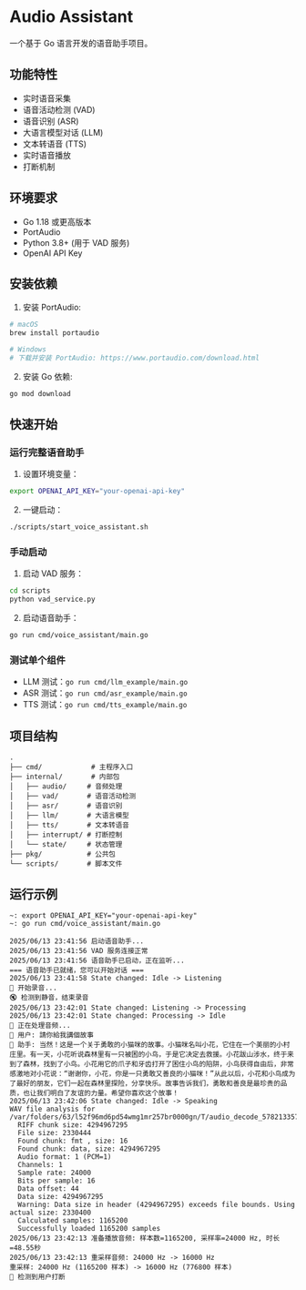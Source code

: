 # Audio Assistant

一个基于 Go 语言开发的语音助手项目。

## 功能特性

- 实时语音采集
- 语音活动检测 (VAD)
- 语音识别 (ASR)
- 大语言模型对话 (LLM)
- 文本转语音 (TTS)
- 实时语音播放
- 打断机制

## 环境要求

- Go 1.18 或更高版本
- PortAudio
- Python 3.8+ (用于 VAD 服务)
- OpenAI API Key

## 安装依赖

1. 安装 PortAudio:

```bash
# macOS
brew install portaudio

# Windows
# 下载并安装 PortAudio: https://www.portaudio.com/download.html
```

2. 安装 Go 依赖:

```bash
go mod download
```

## 快速开始

### 运行完整语音助手

1. 设置环境变量：
```bash
export OPENAI_API_KEY="your-openai-api-key"
```

2. 一键启动：
```bash
./scripts/start_voice_assistant.sh
```

### 手动启动

1. 启动 VAD 服务：
```bash
cd scripts
python vad_service.py
```

2. 启动语音助手：
```bash
go run cmd/voice_assistant/main.go
```

### 测试单个组件

- LLM 测试：`go run cmd/llm_example/main.go`
- ASR 测试：`go run cmd/asr_example/main.go`  
- TTS 测试：`go run cmd/tts_example/main.go`

## 项目结构

```
.
├── cmd/            # 主程序入口
├── internal/       # 内部包
│   ├── audio/     # 音频处理
│   ├── vad/       # 语音活动检测
│   ├── asr/       # 语音识别
│   ├── llm/       # 大语言模型
│   ├── tts/       # 文本转语音
│   ├── interrupt/ # 打断控制
│   └── state/     # 状态管理
├── pkg/           # 公共包
└── scripts/       # 脚本文件
```

## 运行示例
```
~: export OPENAI_API_KEY="your-openai-api-key"
~: go run cmd/voice_assistant/main.go

2025/06/13 23:41:56 启动语音助手...
2025/06/13 23:41:56 VAD 服务连接正常
2025/06/13 23:41:56 语音助手已启动，正在监听...
=== 语音助手已就绪，您可以开始对话 ===
2025/06/13 23:41:58 State changed: Idle -> Listening
🎤 开始录音...
🔇 检测到静音，结束录音
2025/06/13 23:42:01 State changed: Listening -> Processing
2025/06/13 23:42:01 State changed: Processing -> Idle
🔄 正在处理音频...
👤 用户: 請你給我講個故事
🤖 助手: 当然！这是一个关于勇敢的小猫咪的故事。小猫咪名叫小花，它住在一个美丽的小村庄里。有一天，小花听说森林里有一只被困的小鸟，于是它决定去救援。小花跋山涉水，终于来到了森林，找到了小鸟。小花用它的爪子和牙齿打开了困住小鸟的陷阱，小鸟获得自由后，非常感激地对小花说：“谢谢你，小花，你是一只勇敢又善良的小猫咪！”从此以后，小花和小鸟成为了最好的朋友，它们一起在森林里探险，分享快乐。故事告诉我们，勇敢和善良是最珍贵的品质，也让我们明白了友谊的力量。希望你喜欢这个故事！
2025/06/13 23:42:06 State changed: Idle -> Speaking
WAV file analysis for /var/folders/63/l52f96md6pd54wmg1mr257br0000gn/T/audio_decode_578213357.wav:
  RIFF chunk size: 4294967295
  File size: 2330444
  Found chunk: fmt , size: 16
  Found chunk: data, size: 4294967295
  Audio format: 1 (PCM=1)
  Channels: 1
  Sample rate: 24000
  Bits per sample: 16
  Data offset: 44
  Data size: 4294967295
  Warning: Data size in header (4294967295) exceeds file bounds. Using actual size: 2330400
  Calculated samples: 1165200
  Successfully loaded 1165200 samples
2025/06/13 23:42:13 准备播放音频: 样本数=1165200, 采样率=24000 Hz, 时长=48.55秒
2025/06/13 23:42:13 重采样音频: 24000 Hz -> 16000 Hz
重采样: 24000 Hz (1165200 样本) -> 16000 Hz (776800 样本)
🚫 检测到用户打断
```
